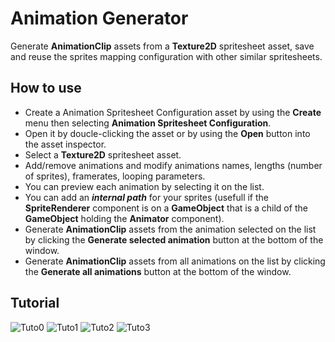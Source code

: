 # Animation Generator

Generate **AnimationClip** assets from a **Texture2D** spritesheet asset, save and reuse the sprites mapping configuration with other similar spritesheets.

## How to use

- Create a Animation Spritesheet Configuration asset by using the **Create** menu then selecting **Animation Spritesheet Configuration**.
- Open it by doucle-clicking the asset or by using the **Open** button into the asset inspector.
- Select a **Texture2D** spritesheet asset.
- Add/remove animations and modify animations names, lengths (number of sprites), framerates, looping parameters.
- You can preview each animation by selecting it on the list.
- You can add an ***internal path*** for your sprites (usefull if the **SpriteRenderer** component is on a **GameObject** that is a child of the **GameObject** holding the **Animator** component).
- Generate **AnimationClip** assets from the animation selected on the list by clicking the **Generate selected animation** button at the bottom of the window.
- Generate **AnimationClip** assets from all animations on the list by clicking the **Generate all animations** button at the bottom of the window.

## Tutorial

![Tuto0](https://kevincastejon.github.io/Unity-AnimationGenerator/Assets/KevinCastejon/AnimationGenerator/Documentation/Tuto0.png)
![Tuto1](https://kevincastejon.github.io/Unity-AnimationGenerator/Assets/KevinCastejon/AnimationGenerator/Documentation/Tuto1.png)
![Tuto2](https://kevincastejon.github.io/Unity-AnimationGenerator/Assets/KevinCastejon/AnimationGenerator/Documentation/Tuto2.png)
![Tuto3](https://kevincastejon.github.io/Unity-AnimationGenerator/Assets/KevinCastejon/AnimationGenerator/Documentation/Tuto3.png)
